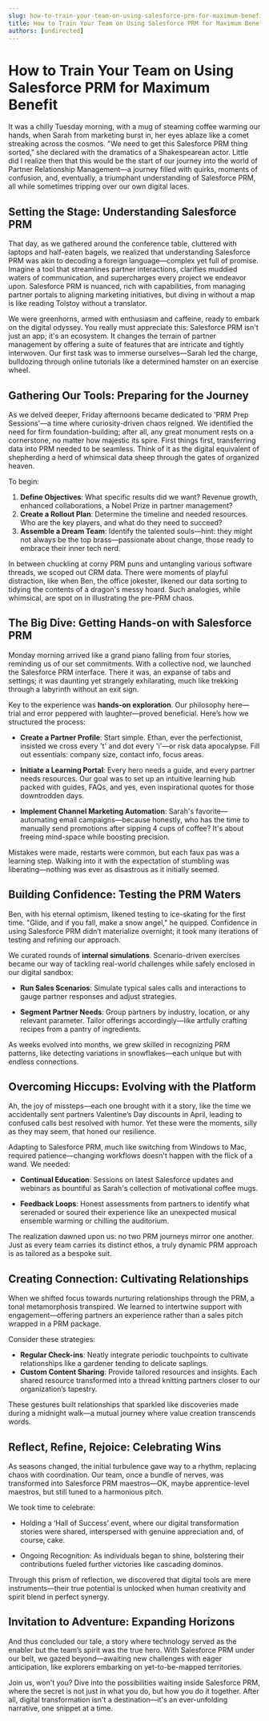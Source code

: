 ```yaml
---
slug: how-to-train-your-team-on-using-salesforce-prm-for-maximum-benefit
title: How to Train Your Team on Using Salesforce PRM for Maximum Benefit
authors: [undirected]
---
```



# How to Train Your Team on Using Salesforce PRM for Maximum Benefit

It was a chilly Tuesday morning, with a mug of steaming coffee warming our hands, when Sarah from marketing burst in, her eyes ablaze like a comet streaking across the cosmos. "We need to get this Salesforce PRM thing sorted," she declared with the dramatics of a Shakespearean actor. Little did I realize then that this would be the start of our journey into the world of Partner Relationship Management—a journey filled with quirks, moments of confusion, and, eventually, a triumphant understanding of Salesforce PRM, all while sometimes tripping over our own digital laces.

## Setting the Stage: Understanding Salesforce PRM

That day, as we gathered around the conference table, cluttered with laptops and half-eaten bagels, we realized that understanding Salesforce PRM was akin to decoding a foreign language—complex yet full of promise. Imagine a tool that streamlines partner interactions, clarifies muddied waters of communication, and supercharges every project we endeavor upon. Salesforce PRM is nuanced, rich with capabilities, from managing partner portals to aligning marketing initiatives, but diving in without a map is like reading Tolstoy without a translator. 

We were greenhorns, armed with enthusiasm and caffeine, ready to embark on the digital odyssey. You really must appreciate this: Salesforce PRM isn't just an app; it's an ecosystem. It changes the terrain of partner management by offering a suite of features that are intricate and tightly interwoven. Our first task was to immerse ourselves—Sarah led the charge, bulldozing through online tutorials like a determined hamster on an exercise wheel.

## Gathering Our Tools: Preparing for the Journey

As we delved deeper, Friday afternoons became dedicated to 'PRM Prep Sessions'—a time where curiosity-driven chaos reigned. We identified the need for firm foundation-building; after all, any great monument rests on a cornerstone, no matter how majestic its spire. First things first, transferring data into PRM needed to be seamless. Think of it as the digital equivalent of shepherding a herd of whimsical data sheep through the gates of organized heaven.

To begin:
1. **Define Objectives**: What specific results did we want? Revenue growth, enhanced collaborations, a Nobel Prize in partner management?
2. **Create a Rollout Plan**: Determine the timeline and needed resources. Who are the key players, and what do they need to succeed?
3. **Assemble a Dream Team**: Identify the talented souls—hint: they might not always be the top brass—passionate about change, those ready to embrace their inner tech nerd.

In between chuckling at corny PRM puns and untangling various software threads, we scoped out CRM data. There were moments of playful distraction, like when Ben, the office jokester, likened our data sorting to tidying the contents of a dragon's messy hoard. Such analogies, while whimsical, are spot on in illustrating the pre-PRM chaos.

## The Big Dive: Getting Hands-on with Salesforce PRM

Monday morning arrived like a grand piano falling from four stories, reminding us of our set commitments. With a collective nod, we launched the Salesforce PRM interface. There it was, an expanse of tabs and settings; it was daunting yet strangely exhilarating, much like trekking through a labyrinth without an exit sign.

Key to the experience was **hands-on exploration**. Our philosophy here—trial and error peppered with laughter—proved beneficial. Here’s how we structured the process:
- **Create a Partner Profile**: Start simple. Ethan, ever the perfectionist, insisted we cross every 't' and dot every 'i'—or risk data apocalypse. Fill out essentials: company size, contact info, focus areas.
  
- **Initiate a Learning Portal**: Every hero needs a guide, and every partner needs resources. Our goal was to set up an intuitive learning hub packed with guides, FAQs, and yes, even inspirational quotes for those downtrodden days.

- **Implement Channel Marketing Automation**: Sarah's favorite—automating email campaigns—because honestly, who has the time to manually send promotions after sipping 4 cups of coffee? It's about freeing mind-space while boosting precision.

Mistakes were made, restarts were common, but each faux pas was a learning step. Walking into it with the expectation of stumbling was liberating—nothing was ever as disastrous as it initially seemed.

## Building Confidence: Testing the PRM Waters

Ben, with his eternal optimism, likened testing to ice-skating for the first time. "Glide, and if you fall, make a snow angel," he quipped. Confidence in using Salesforce PRM didn’t materialize overnight; it took many iterations of testing and refining our approach.

We curated rounds of **internal simulations**. Scenario-driven exercises became our way of tackling real-world challenges while safely enclosed in our digital sandbox:
- **Run Sales Scenarios**: Simulate typical sales calls and interactions to gauge partner responses and adjust strategies.
  
- **Segment Partner Needs**: Group partners by industry, location, or any relevant parameter. Tailor offerings accordingly—like artfully crafting recipes from a pantry of ingredients.

As weeks evolved into months, we grew skilled in recognizing PRM patterns, like detecting variations in snowflakes—each unique but with endless connections.

## Overcoming Hiccups: Evolving with the Platform

Ah, the joy of missteps—each one brought with it a story, like the time we accidentally sent partners Valentine’s Day discounts in April, leading to confused calls best resolved with humor. Yet these were the moments, silly as they may seem, that honed our resilience.

Adapting to Salesforce PRM, much like switching from Windows to Mac, required patience—changing workflows doesn't happen with the flick of a wand. We needed:
- **Continual Education**: Sessions on latest Salesforce updates and webinars as bountiful as Sarah's collection of motivational coffee mugs.
  
- **Feedback Loops**: Honest assessments from partners to identify what serenaded or soured their experience like an unexpected musical ensemble warming or chilling the auditorium.

The realization dawned upon us: no two PRM journeys mirror one another. Just as every team carries its distinct ethos, a truly dynamic PRM approach is as tailored as a bespoke suit.

## Creating Connection: Cultivating Relationships

When we shifted focus towards nurturing relationships through the PRM, a tonal metamorphosis transpired. We learned to intertwine support with engagement—offering partners an experience rather than a sales pitch wrapped in a PRM package.

Consider these strategies:
- **Regular Check-ins**: Neatly integrate periodic touchpoints to cultivate relationships like a gardener tending to delicate saplings.
- **Custom Content Sharing**: Provide tailored resources and insights. Each shared resource transformed into a thread knitting partners closer to our organization’s tapestry.

These gestures built relationships that sparkled like discoveries made during a midnight walk—a mutual journey where value creation transcends words.

## Reflect, Refine, Rejoice: Celebrating Wins

As seasons changed, the initial turbulence gave way to a rhythm, replacing chaos with coordination. Our team, once a bundle of nerves, was transformed into Salesforce PRM maestros—OK, maybe apprentice-level maestros, but still tuned to a harmonious pitch.

We took time to celebrate:
- Holding a ‘Hall of Success’ event, where our digital transformation stories were shared, interspersed with genuine appreciation and, of course, cake.
  
- Ongoing Recognition: As individuals began to shine, bolstering their contributions fueled further victories like cascading dominos.

Through this prism of reflection, we discovered that digital tools are mere instruments—their true potential is unlocked when human creativity and spirit blend in perfect synergy.

## Invitation to Adventure: Expanding Horizons

And thus concluded our tale, a story where technology served as the enabler but the team’s spirit was the true hero. With Salesforce PRM under our belt, we gazed beyond—awaiting new challenges with eager anticipation, like explorers embarking on yet-to-be-mapped territories.

Join us, won't you? Dive into the possibilities waiting inside Salesforce PRM, where the secret is not just in what you do, but how you do it together. After all, digital transformation isn't a destination—it's an ever-unfolding narrative, one snippet at a time.